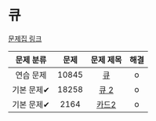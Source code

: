 # 큐

[문제집 링크](https://www.acmicpc.net/workbook/view/7310)

| 문제 분류 | 문제 | 문제 제목 | 해결 |
| :--: | :--: | :--: | :--: |
| 연습 문제 | 10845 | [큐](https://www.acmicpc.net/problem/10845) | o |
| 기본 문제✔ | 18258 | [큐 2](https://www.acmicpc.net/problem/18258) | o |
| 기본 문제✔ | 2164 | [카드2](https://www.acmicpc.net/problem/2164) | o |
